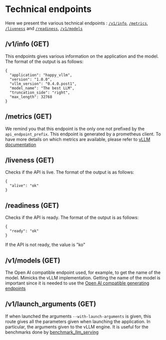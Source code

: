 # Technical endpoints

Here we present the various technical endpoints : [`/v1/info`](#v1info-get), [`/metrics`](#metrics-get), [`/liveness`](#liveness-get) and  [`/readiness`](#readiness-get), [`/v1/models`](#v1models-get)

## /v1/info (GET)

This endpoints gives various information on the application and the model. The format of the output is as follows:

```
{
  "application": "happy_vllm",
  "version": "1.0.0",
  "vllm_version": "0.4.0.post1",
  "model_name": "The best LLM",
  "truncation_side": "right",
  "max_length": 32768
}
```

## /metrics (GET)

We remind you that this endpoint is the only one not prefixed by the `api_endpoint_prefix`. This endpoint is generated by a prometheus client. To have more details on which metrics are available, please refer to [vLLM documentation](https://docs.vllm.ai/en/latest/serving/metrics.html)

## /liveness (GET)

Checks if the API is live. The format of the output is as follows:

```
{
  "alive": "ok"
}
```

## /readiness (GET)

Checks if the API is ready. The format of the output is as follows:

```
{
  "ready": "ok"
}
```

If the API is not ready, the value is "ko"

## /v1/models (GET)

The Open AI compatible endpoint used, for example, to get the name of the model. Mimicks the vLLM implementation. Getting the name of the model is important since it is needed to use the [Open AI compatible generating endpoints](generate.md) 

## /v1/launch_arguments (GET)

If when launched the arguments `--with-launch-arguments` is given, this route gives all the parameters given when launching the application. In particular, the arguments given to the vLLM engine. It is useful for the benchmarks done by [benchmark_llm_serving](https://github.com/France-Travail/benchmark_llm_serving)